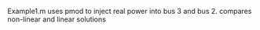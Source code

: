 Example1.m uses pmod to inject real power into bus 3 and bus 2.
compares non-linear and linear solutions